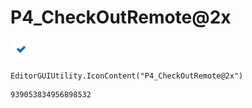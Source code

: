 # P4_CheckOutRemote@2x
![](/img/P4_CheckOutRemote@2x.png)

``` CSharp
EditorGUIUtility.IconContent("P4_CheckOutRemote@2x")
```
```
939053834956898532
```
